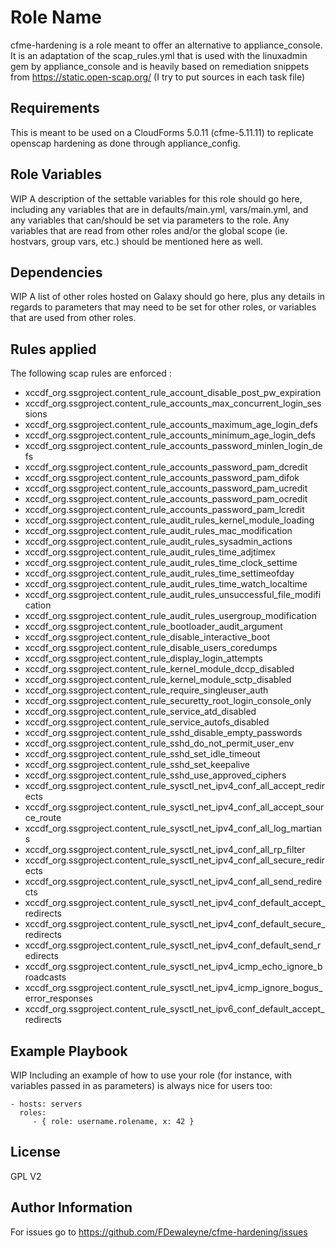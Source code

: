 Role Name
=========

cfme-hardening is a role meant to offer an alternative to appliance_console. It is an adaptation of the scap_rules.yml that is used with the linuxadmin gem by appliance_console and is heavily based on remediation snippets from https://static.open-scap.org/ (I try to put sources in each task file)

Requirements
------------

This is meant to be used on a CloudForms 5.0.11 (cfme-5.11.11) to replicate openscap hardening as done through appliance_config.

Role Variables
--------------

WIP
A description of the settable variables for this role should go here, including any variables that are in defaults/main.yml, vars/main.yml, and any variables that can/should be set via parameters to the role. Any variables that are read from other roles and/or the global scope (ie. hostvars, group vars, etc.) should be mentioned here as well.

Dependencies
------------

WIP
A list of other roles hosted on Galaxy should go here, plus any details in regards to parameters that may need to be set for other roles, or variables that are used from other roles.

Rules applied
-------------
The following scap rules are enforced :
  - xccdf_org.ssgproject.content_rule_account_disable_post_pw_expiration
  - xccdf_org.ssgproject.content_rule_accounts_max_concurrent_login_sessions
  - xccdf_org.ssgproject.content_rule_accounts_maximum_age_login_defs
  - xccdf_org.ssgproject.content_rule_accounts_minimum_age_login_defs
  - xccdf_org.ssgproject.content_rule_accounts_password_minlen_login_defs
  - xccdf_org.ssgproject.content_rule_accounts_password_pam_dcredit
  - xccdf_org.ssgproject.content_rule_accounts_password_pam_difok
  - xccdf_org.ssgproject.content_rule_accounts_password_pam_ucredit
  - xccdf_org.ssgproject.content_rule_accounts_password_pam_ocredit
  - xccdf_org.ssgproject.content_rule_accounts_password_pam_lcredit
  - xccdf_org.ssgproject.content_rule_audit_rules_kernel_module_loading
  - xccdf_org.ssgproject.content_rule_audit_rules_mac_modification
  - xccdf_org.ssgproject.content_rule_audit_rules_sysadmin_actions
  - xccdf_org.ssgproject.content_rule_audit_rules_time_adjtimex
  - xccdf_org.ssgproject.content_rule_audit_rules_time_clock_settime
  - xccdf_org.ssgproject.content_rule_audit_rules_time_settimeofday
  - xccdf_org.ssgproject.content_rule_audit_rules_time_watch_localtime
  - xccdf_org.ssgproject.content_rule_audit_rules_unsuccessful_file_modification
  - xccdf_org.ssgproject.content_rule_audit_rules_usergroup_modification
  - xccdf_org.ssgproject.content_rule_bootloader_audit_argument
  - xccdf_org.ssgproject.content_rule_disable_interactive_boot
  - xccdf_org.ssgproject.content_rule_disable_users_coredumps
  - xccdf_org.ssgproject.content_rule_display_login_attempts
  - xccdf_org.ssgproject.content_rule_kernel_module_dccp_disabled
  - xccdf_org.ssgproject.content_rule_kernel_module_sctp_disabled
  - xccdf_org.ssgproject.content_rule_require_singleuser_auth
  - xccdf_org.ssgproject.content_rule_securetty_root_login_console_only
  - xccdf_org.ssgproject.content_rule_service_atd_disabled
  - xccdf_org.ssgproject.content_rule_service_autofs_disabled
  - xccdf_org.ssgproject.content_rule_sshd_disable_empty_passwords
  - xccdf_org.ssgproject.content_rule_sshd_do_not_permit_user_env
  - xccdf_org.ssgproject.content_rule_sshd_set_idle_timeout
  - xccdf_org.ssgproject.content_rule_sshd_set_keepalive
  - xccdf_org.ssgproject.content_rule_sshd_use_approved_ciphers
  - xccdf_org.ssgproject.content_rule_sysctl_net_ipv4_conf_all_accept_redirects
  - xccdf_org.ssgproject.content_rule_sysctl_net_ipv4_conf_all_accept_source_route
  - xccdf_org.ssgproject.content_rule_sysctl_net_ipv4_conf_all_log_martians
  - xccdf_org.ssgproject.content_rule_sysctl_net_ipv4_conf_all_rp_filter
  - xccdf_org.ssgproject.content_rule_sysctl_net_ipv4_conf_all_secure_redirects
  - xccdf_org.ssgproject.content_rule_sysctl_net_ipv4_conf_all_send_redirects
  - xccdf_org.ssgproject.content_rule_sysctl_net_ipv4_conf_default_accept_redirects
  - xccdf_org.ssgproject.content_rule_sysctl_net_ipv4_conf_default_secure_redirects
  - xccdf_org.ssgproject.content_rule_sysctl_net_ipv4_conf_default_send_redirects
  - xccdf_org.ssgproject.content_rule_sysctl_net_ipv4_icmp_echo_ignore_broadcasts
  - xccdf_org.ssgproject.content_rule_sysctl_net_ipv4_icmp_ignore_bogus_error_responses
  - xccdf_org.ssgproject.content_rule_sysctl_net_ipv6_conf_default_accept_redirects

Example Playbook
----------------

WIP
Including an example of how to use your role (for instance, with variables passed in as parameters) is always nice for users too:

    - hosts: servers
      roles:
         - { role: username.rolename, x: 42 }

License
-------

GPL V2

Author Information
------------------

For issues go to https://github.com/FDewaleyne/cfme-hardening/issues 
